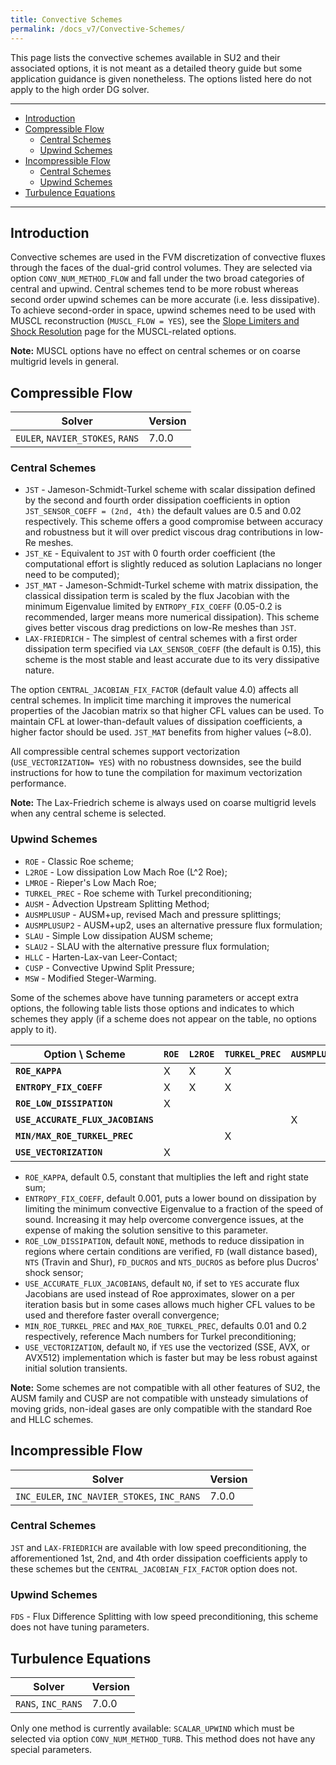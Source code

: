 ```yaml
---
title: Convective Schemes
permalink: /docs_v7/Convective-Schemes/
---
```


This page lists the convective schemes available in SU2 and their associated options, it is not meant as a detailed theory guide but some application guidance is given nonetheless.
The options listed here do not apply to the high order DG solver.

---

- [Introduction](#introduction)
- [Compressible Flow](#compressible-flow)
  - [Central Schemes](#central-schemes)
  - [Upwind Schemes](#upwind-schemes)
- [Incompressible Flow](#incompressible-flow)
  - [Central Schemes](#central-schemes-1)
  - [Upwind Schemes](#upwind-schemes-1)
- [Turbulence Equations](#turbulence-equations)

---

## Introduction ##

Convective schemes are used in the FVM discretization of convective fluxes through the faces of the dual-grid control volumes.
They are selected via option `CONV_NUM_METHOD_FLOW` and fall under the two broad categories of central and upwind.
Central schemes tend to be more robust whereas second order upwind schemes can be more accurate (i.e. less dissipative).
To achieve second-order in space, upwind schemes need to be used with MUSCL reconstruction (`MUSCL_FLOW = YES`), see the [Slope Limiters and Shock Resolution](/docs_v7/Slope-Limiters-and-Shock-Resolution) page for the MUSCL-related options.

**Note:** MUSCL options have no effect on central schemes or on coarse multigrid levels in general.

## Compressible Flow ##

| Solver | Version | 
| --- | --- |
| `EULER`, `NAVIER_STOKES`, `RANS` | 7.0.0 |

### Central Schemes ###

- `JST` - Jameson-Schmidt-Turkel scheme with scalar dissipation defined by the second and fourth order dissipation coefficients in option `JST_SENSOR_COEFF = (2nd, 4th)` the default values are 0.5 and 0.02 respectively. This scheme offers a good compromise between accuracy and robustness but it will over predict viscous drag contributions in low-Re meshes.
- `JST_KE` - Equivalent to `JST` with 0 fourth order coefficient (the computational effort is slightly reduced as solution Laplacians no longer need to be computed);
- `JST_MAT` - Jameson-Schmidt-Turkel scheme with matrix dissipation, the classical dissipation term is scaled by the flux Jacobian with the minimum Eigenvalue limited by `ENTROPY_FIX_COEFF` (0.05-0.2 is recommended, larger means more numerical dissipation). This scheme gives better viscous drag predictions on low-Re meshes than `JST`.
- `LAX-FRIEDRICH` - The simplest of central schemes with a first order dissipation term specified via `LAX_SENSOR_COEFF` (the default is 0.15), this scheme is the most stable and least accurate due to its very dissipative nature.

The option `CENTRAL_JACOBIAN_FIX_FACTOR` (default value 4.0) affects all central schemes.
In implicit time marching it improves the numerical properties of the Jacobian matrix so that higher CFL values can be used.
To maintain CFL at lower-than-default values of dissipation coefficients, a higher factor should be used.
`JST_MAT` benefits from higher values (~8.0).

All compressible central schemes support vectorization (`USE_VECTORIZATION= YES`) with no robustness downsides, see the build instructions for how to tune the compilation for maximum vectorization performance.

**Note:** The Lax-Friedrich scheme is always used on coarse multigrid levels when any central scheme is selected.

### Upwind Schemes ###

- `ROE` - Classic Roe scheme;
- `L2ROE` - Low dissipation Low Mach Roe (L^2 Roe);
- `LMROE` - Rieper's Low Mach Roe;
- `TURKEL_PREC` - Roe scheme with Turkel preconditioning;
- `AUSM` - Advection Upstream Splitting Method;
- `AUSMPLUSUP` - AUSM+up, revised Mach and pressure splittings;
- `AUSMPLUSUP2` - AUSM+up2, uses an alternative pressure flux formulation;
- `SLAU` - Simple Low dissipation AUSM scheme;
- `SLAU2` - SLAU with the alternative pressure flux formulation;
- `HLLC` - Harten-Lax-van Leer-Contact;
- `CUSP` - Convective Upwind Split Pressure;
- `MSW` - Modified Steger-Warming.

Some of the schemes above have tunning parameters or accept extra options, the following table lists those options and indicates to which schemes they apply (if a scheme does not appear on the table, no options apply to it).

| Option \ Scheme                   | `ROE` | `L2ROE` | `TURKEL_PREC` | `AUSMPLUSUP[2]` | `SLAU[2]` | `HLLC` | `CUSP` |
| --------------------------------- | ----- | ------- | ------------- | --------------- | --------- | ------ | ------ |
| **`ROE_KAPPA`**                   |   X   |    X    |       X       |                 |           |   X    |        |
| **`ENTROPY_FIX_COEFF`**           |   X   |    X    |       X       |                 |           |        |    X   |
| **`ROE_LOW_DISSIPATION`**         |   X   |         |               |                 |     X     |        |        |
| **`USE_ACCURATE_FLUX_JACOBIANS`** |       |         |               |        X        |     X     |        |        |
| **`MIN/MAX_ROE_TURKEL_PREC`**     |       |         |       X       |                 |           |        |        |
| **`USE_VECTORIZATION`**           |   X   |         |               |                 |           |        |        |

- `ROE_KAPPA`, default 0.5, constant that multiplies the left and right state sum;
- `ENTROPY_FIX_COEFF`, default 0.001, puts a lower bound on dissipation by limiting the minimum convective Eigenvalue to a fraction of the speed of sound. Increasing it may help overcome convergence issues, at the expense of making the solution sensitive to this parameter.
- `ROE_LOW_DISSIPATION`, default `NONE`, methods to reduce dissipation in regions where certain conditions are verified, `FD` (wall distance based), `NTS` (Travin and Shur), `FD_DUCROS` and `NTS_DUCROS` as before plus Ducros' shock sensor;
- `USE_ACCURATE_FLUX_JACOBIANS`, default `NO`, if set to `YES` accurate flux Jacobians are used instead of Roe approximates, slower on a per iteration basis but in some cases allows much higher CFL values to be used and therefore faster overall convergence;
- `MIN_ROE_TURKEL_PREC` and `MAX_ROE_TURKEL_PREC`, defaults 0.01 and 0.2 respectively, reference Mach numbers for Turkel preconditioning;
- `USE_VECTORIZATION`, default `NO`, if `YES` use the vectorized (SSE, AVX, or AVX512) implementation which is faster but may be less robust against initial solution transients.

**Note:** Some schemes are not compatible with all other features of SU2, the AUSM family and CUSP are not compatible with unsteady simulations of moving grids, non-ideal gases are only compatible with the standard Roe and HLLC schemes.

## Incompressible Flow ##

| Solver | Version | 
| --- | --- |
| `INC_EULER`, `INC_NAVIER_STOKES`, `INC_RANS` | 7.0.0 |

### Central Schemes ###

`JST` and `LAX-FRIEDRICH` are available with low speed preconditioning, the afforementioned 1st, 2nd, and 4th order dissipation coefficients apply to these schemes but the `CENTRAL_JACOBIAN_FIX_FACTOR` option does not.

### Upwind Schemes ###

`FDS` - Flux Difference Splitting with low speed preconditioning, this scheme does not have tuning parameters.

## Turbulence Equations ##

| Solver | Version | 
| --- | --- |
| `RANS`, `INC_RANS` | 7.0.0 |

Only one method is currently available: `SCALAR_UPWIND` which must be selected via option `CONV_NUM_METHOD_TURB`.
This method does not have any special parameters.

